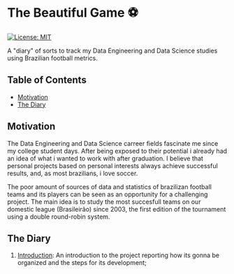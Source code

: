 The Beautiful Game :soccer:
===========================

[![License: MIT](https://img.shields.io/badge/License-MIT-yellow.svg)](https://opensource.org/licenses/MIT)

A "diary" of sorts to track my Data Engineering and Data Science studies using Brazilian football metrics.

## Table of Contents

* [Motivation](#markdown-header-motivation)
* [The Diary](#markdown-header-the-diary)

## Motivation

The Data Engineering and Data Science carreer fields fascinate me since my college student days. After being exposed to their potential i already had an idea of what i wanted to work with after graduation. I believe that personal projects based on personal interests always achieve successful results, and, as most brazilians, i love soccer.

The poor amount of sources of data and statistics of brazilizan football teams and its players can be seen as an opportunity for a challenging project. The main idea is to study the most succesfull teams on our domestic league (Brasileirão) since 2003, the first edition of the tournament using a double round-robin system.

## The Diary

1. [Introduction](./diary/01-Introduction.ipynb): An introduction to the project reporting how its gonna be organized and the steps for its development;

